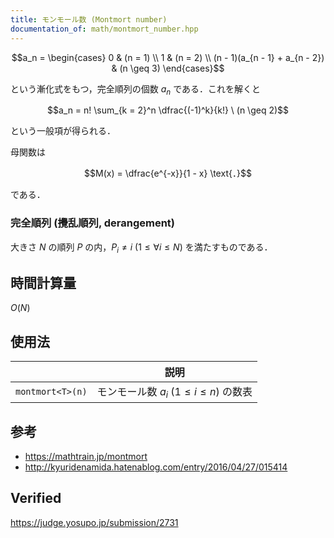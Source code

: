 ```yaml
---
title: モンモール数 (Montmort number)
documentation_of: math/montmort_number.hpp
---
```


$$a_n = \begin{cases} 0 & (n = 1) \\ 1 & (n = 2) \\ (n - 1)(a_{n - 1} + a_{n - 2}) & (n \geq 3) \end{cases}$$

という漸化式をもつ，完全順列の個数 $a_n$ である．これを解くと

$$a_n = n! \sum_{k = 2}^n \dfrac{(-1)^k}{k!} \ (n \geq 2)$$

という一般項が得られる．

母関数は

$$M(x) = \dfrac{e^{-x}}{1 - x} \text{．}$$

である．


### 完全順列 (攪乱順列, derangement)

大きさ $N$ の順列 $P$ の内，$P_i \neq i \ (1 \leq \forall i \leq N)$ を満たすものである．


## 時間計算量

$O(N)$


## 使用法

||説明|
|:--:|:--:|
|`montmort<T>(n)`|モンモール数 $a_i \ (1 \leq i \leq n)$ の数表|


## 参考

- https://mathtrain.jp/montmort
- http://kyuridenamida.hatenablog.com/entry/2016/04/27/015414


## Verified

https://judge.yosupo.jp/submission/2731
